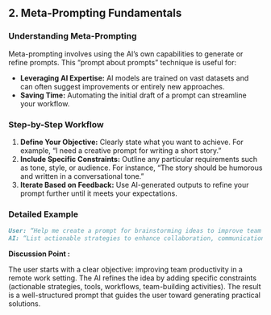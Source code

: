 ## 2. **Meta-Prompting Fundamentals**

### Understanding Meta-Prompting
Meta-prompting involves using the AI’s own capabilities to generate or refine prompts. This “prompt about prompts” technique is useful for:
- **Leveraging AI Expertise:** AI models are trained on vast datasets and can often suggest improvements or entirely new approaches.
- **Saving Time:** Automating the initial draft of a prompt can streamline your workflow.

### Step-by-Step Workflow
1. **Define Your Objective:** Clearly state what you want to achieve. For example, “I need a creative prompt for writing a short story.”
2. **Include Specific Constraints:** Outline any particular requirements such as tone, style, or audience. For instance, “The story should be humorous and written in a conversational tone.”
3. **Iterate Based on Feedback:** Use AI-generated outputs to refine your prompt further until it meets your expectations.

### Detailed Example
```markdown
User: “Help me create a prompt for brainstorming ideas to improve team productivity in a remote work environment.”
AI: “List actionable strategies to enhance collaboration, communication, and efficiency for remote teams. Include tools, workflows, and team-building activities that foster engagement and accountability.”
```
**Discussion Point :**

The user starts with a clear objective: improving team productivity in a remote work setting.
The AI refines the idea by adding specific constraints (actionable strategies, tools, workflows, team-building activities).
The result is a well-structured prompt that guides the user toward generating practical solutions.




